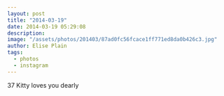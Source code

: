 ```yaml
---
layout: post
title: "2014-03-19"
date: 2014-03-19 05:29:08
description: 
image: "/assets/photos/201403/87ad0fc56fcace1ff771ed8da0b426c3.jpg"
author: Elise Plain
tags: 
  - photos
  - instagram
---
```


37 Kitty loves you dearly
<p></p>
